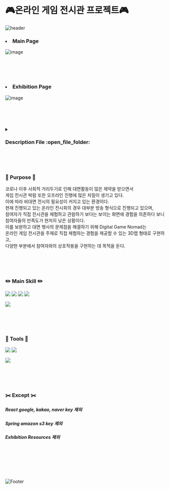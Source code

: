 # :video_game:온라인&nbsp;게임&nbsp;전시관&nbsp;프로젝트:video_game:
![header](https://capsule-render.vercel.app/api?type=waving&color=auto&height=300&section=header&text=DigitalGameNomad&fontSize=80)


### <li>Main&nbsp;Page</li>
![image](https://user-images.githubusercontent.com/93702328/162620241-41851b64-1e5b-46c0-b27f-cb0bfccdb23a.png)
</br></br></br></br></br>

### <li>Exhibition&nbsp;Page</li>
![image](https://user-images.githubusercontent.com/93702328/162623318-e5c16c80-2da4-43a8-b23d-aa0c0c953b60.png)
</br></br></br></br></br>

<details>
<summary><h3>Description&nbsp;File :open_file_folder:</h3></summary>
<div markdown="1">

  [DigitalGameNomad File.pdf](https://github.com/Yooodh/DigitalGameNomad/files/8460632/DigitalGameNomad.File.pdf)

  </div>
</details>
</br></br></br>



### :pushpin:&nbsp;Purpose&nbsp;:pushpin: 

코로나 이후 사회적 거리두기로 인해 대면활동이 많은 제약을 받으면서 </br>
게임 전시관 박람 또한 오프라인 진행에 많은 차질이 생기고 있다. </br>
이에 따라 비대면 전시의 필요성이 커지고 있는 환경이다. </br>
현재 진행되고 있는 온라인 전시회의 경우 대부분 방송 형식으로 진행되고 있으며, </br>
참여자가 직접 전시관을 체험하고 관람하기 보다는 보이는 화면에 경험을 의존하다 보니 </br>
참여자들의 만족도가 현저히 낮은 상황이다. </br>
이를 보완하고 대면 행사의 문제점을 해결하기 위해 Digital Game Nomad는 </br>
온라인 게임 전시관을 주제로 직접 체험하는 경험을 제공할 수 있는 3D맵 형태로 구현하고, </br>
다양한 부분에서 참여자와의 상호작용을 구현하는 데 목적을 둔다. </br></br></br></br></br>

### :pencil2:&nbsp;Main&nbsp;Skill&nbsp;:pencil2:

<img src="https://img.shields.io/badge/React-lightgray?logo=react" data-canonical-src="https://img.shields.io/badge/Vue.js-4FC08D?style=flat-square&amp;logo=Vue.js&amp;logoColor=white" style="max-width: 100%;">

<img src="https://img.shields.io/badge/Three.js-white?logo=three.js&logoColor=black" data-canonical-src="https://img.shields.io/badge/Vue.js-4FC08D?style=flat-square&amp;logo=Vue.js&amp;logoColor=white" style="max-width: 100%;">

<img src="https://camo.githubusercontent.com/5521c01b150bd8e7a7c23ea3974b5ea8ac776e920e838d1ca73f491c9f2ed7d8/68747470733a2f2f696d672e736869656c64732e696f2f62616467652f537072696e6720426f6f742d3644423333463f7374796c653d26666c61742d737175617265266c6f676f3d537072696e67426f6f74266c6f676f436f6c6f723d7768697465" data-canonical-src="https://img.shields.io/badge/Spring Boot-6DB33F?style=&amp;flat-square&amp;logo=SpringBoot&amp;logoColor=white" style="max-width: 100%;">

<img src="https://camo.githubusercontent.com/373d4fa9ba9245d811336f29bdca4617c00739b772ec8f2ef6ed0f9e7a42e81d/68747470733a2f2f696d672e736869656c64732e696f2f62616467652f4d7953514c2d3434373941313f7374796c653d666c61742d737175617265266c6f676f3d4d7953514c266c6f676f436f6c6f723d7768697465" data-canonical-src="https://img.shields.io/badge/MySQL-4479A1?style=flat-square&amp;logo=MySQL&amp;logoColor=white" style="max-width: 100%;">

<img src="https://camo.githubusercontent.com/0e3ce1a36c4a35d9416f69d96e42d89b071239b9824b752866c9d393aa582368/68747470733a2f2f696d672e736869656c64732e696f2f62616467652f434c4f5641204f70656e204150492d3033433735413f7374796c653d666c61742d737175617265266c6f676f3d4e61766572266c6f676f436f6c6f723d7768697465" data-canonical-src="https://img.shields.io/badge/CLOVA Open API-03C75A?style=flat-square&amp;logo=Naver&amp;logoColor=white" style="max-width: 100%;"> </br> </br> </br> </br></br>        

### :triangular_ruler:&nbsp;Tools&nbsp;:triangular_ruler:

<img src="https://camo.githubusercontent.com/559725f0cca06215283b12ee9bf65c13d9de0ede1c095dd0410d016e463b4798/68747470733a2f2f696d672e736869656c64732e696f2f62616467652f56697375616c2053747564696f20436f64652d3030374143433f7374796c653d666c61742d737175617265266c6f676f3d56697375616c53747564696f436f6465266c6f676f436f6c6f723d7768697465" data-canonical-src="https://img.shields.io/badge/Visual Studio Code-007ACC?style=flat-square&amp;logo=VisualStudioCode&amp;logoColor=white" style="max-width: 100%;">

<img src="https://camo.githubusercontent.com/93bc423ef5afc1d96da90ee44d05f6c78b91ca2ec911926b4d4536077da51850/68747470733a2f2f696d672e736869656c64732e696f2f62616467652f476974204875622d3138313731373f7374796c653d666c61742d737175617265266c6f676f3d476974487562266c6f676f436f6c6f723d7768697465" data-canonical-src="https://img.shields.io/badge/Git Hub-181717?style=flat-square&amp;logo=GitHub&amp;logoColor=white" style="max-width: 100%;">

<img src="https://camo.githubusercontent.com/f387e5d62a5ee9af7f5697c412bc3ad3d4efaed6aa22937dc72223a1545dbb68/68747470733a2f2f696d672e736869656c64732e696f2f62616467652f45636c697073652d3243323235353f7374796c653d666c61742d737175617265266c6f676f3d45636c69707365266c6f676f436f6c6f723d7768697465" data-canonical-src="https://img.shields.io/badge/Eclipse-2C2255?style=flat-square&amp;logo=Eclipse&amp;logoColor=white" style="max-width: 100%;"> </br></br></br></br></br>


### :scissors:&nbsp;Except&nbsp;:scissors:
##### React google, kakao, naver key 제외

##### Spring amazon s3 key 제외

##### Exhibition Resources 제외
</br></br></br></br></br>



![Footer](https://capsule-render.vercel.app/api?type=waving&color=auto&height=200&section=footer)
